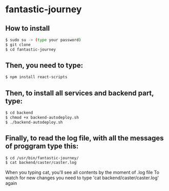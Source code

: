 # fantastic-journey

## How to install
```bash
$ sudo su -> (type your password)
$ git clone 
$ cd fantastic-journey
```

## Then, you need to type:
```bash
$ npm install react-scripts
```
## Then, to install all services and backend part, type:
```bash
$ cd backend
$ chmod +x backend-autodeploy.sh
$ ./backend-autodeploy.sh
```
## Finally, to read the log file, with all the messages of proggram type this:
```bash
$ cd /usr/bin/fantastic-journey/
$ cat backend/caster/caster.log
```
When you typing cat, you'll see all contents by the moment of .log file
To watch for new changes you need to type 'cat backend/caster/caster.log' again